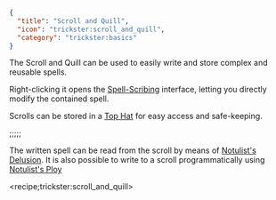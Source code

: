 ```json
{
  "title": "Scroll and Quill",
  "icon": "trickster:scroll_and_quill",
  "category": "trickster:basics"
}
```

The Scroll and Quill can be used to easily write and store complex and reusable spells.


Right-clicking it opens the [Spell-Scribing](^trickster:editing) interface, letting you directly modify the contained spell.


Scrolls can be stored in a [Top Hat](^trickster:top_hat) for easy access and safe-keeping.

;;;;;

The written spell can be read from the scroll by means of [Notulist's Delusion](^trickster:basic_tricks).
It is also possible to write to a scroll programmatically using [Notulist's Ploy](^trickster:basic_tricks)

<recipe;trickster:scroll_and_quill>